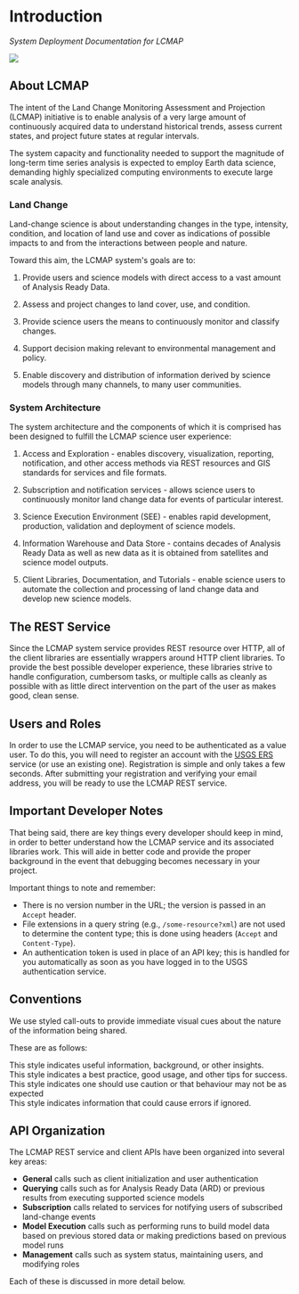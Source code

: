 # Introduction

*System Deployment Documentation for LCMAP*

[![][lcmap-logo]][lcmap-logo-large]

[lcmap-logo]: images/lcmap-logo-1-250px.png
[lcmap-logo-large]: images/lcmap-logo-1-1000px.png


## About LCMAP

The intent of the Land Change Monitoring Assessment and Projection (LCMAP) initiative is to enable analysis of a very large amount of continuously acquired data to understand historical trends, assess current states, and project future states at regular intervals.

The system capacity and functionality needed to support the magnitude of long-term time series analysis is expected to employ Earth data science, demanding highly specialized computing environments to execute large scale analysis.


### Land Change

Land-change science is about understanding changes in the type, intensity, condition, and location of land use and cover as indications of possible impacts to and from the interactions between people and nature.

Toward this aim, the LCMAP system's goals are to:

1. Provide users and science models with direct access to a vast amount of Analysis Ready Data.

1. Assess and project changes to land cover, use, and condition.

1. Provide science users the means to continuously monitor and classify changes.

1. Support decision making relevant to environmental management and policy.

1. Enable discovery and distribution of information derived by science models through many channels, to many user communities.


### System Architecture

The system architecture and the components of which it is comprised has been designed to fulfill the LCMAP science user experience:

1. Access and Exploration - enables discovery, visualization, reporting, notification, and other access methods via REST resources and GIS standards for services and file formats.

1. Subscription and notification services - allows science users to continuously monitor land change data for events of particular interest.

1. Science Execution Environment (SEE) - enables rapid development, production, validation and deployment of science models.

1. Information Warehouse and Data Store - contains decades of Analysis Ready Data as well as new data as it is obtained from satellites and science model outputs.

1. Client Libraries, Documentation, and Tutorials - enable science users to automate the collection and processing of land change data and develop new science models.


## The REST Service

Since the LCMAP system service provides REST resource over HTTP, all of the client libraries are essentially wrappers around HTTP client libraries. To provide the best possible developer experience, these libraries strive to handle configuration, cumbersom tasks, or multiple calls as cleanly as possible with as little direct intervention on the part of the user as makes good, clean sense.


## Users and Roles

In order to use the LCMAP service, you need to be authenticated as a value user. To do this, you will need to register an account with the [USGS ERS](https://ers.cr.usgs.gov/login/) service (or use an existing one). Registration is simple and only takes a few seconds. After submitting your registration and verifying your email address, you will be ready to use the LCMAP REST service.


## Important Developer Notes

That being said, there are key things every developer should keep in mind, in order to better understand how the LCMAP service and its associated libraries work. This will aide in better code and provide the proper background in the event that debugging becomes necessary in your project.

Important things to note and remember:

* There is no version number in the URL; the version is passed in an ``Accept``
  header.
* File extensions in a query string (e.g., ``/some-resource?xml``) are not
  used to determine the content type; this is done using headers (``Accept``
  and ``Content-Type``).
* An authentication token is used in place of an API key; this is handled for
  you automatically as soon as you have logged in to the USGS authentication
  service.


## Conventions

We use styled call-outs to provide immediate visual cues about the nature of
the information being shared.

These are as follows:

<aside class="info">
This style indicates useful information, background, or other insights.
</aside>

<aside class="success">
This style indicates a best practice, good usage, and other tips for success.
</aside>

<aside class="caution">
This style indicates one should use caution or that behaviour may not be as
expected
</aside>

<aside class="danger">
This style indicates information that could cause errors if ignored.
</aside>


## API Organization

The LCMAP REST service and client APIs have been organized into several key areas:

* **General** calls such as client initialization and user authentication
* **Querying** calls such as for Analysis Ready Data (ARD) or previous results from executing supported science models
* **Subscription** calls related to services for notifying users of subscribed land-change events
* **Model Execution** calls such as performing runs to build model data based on previous stored data or making predictions based on previous model runs
* **Management** calls such as system status, maintaining users, and modifying roles

Each of these is discussed in more detail below.


